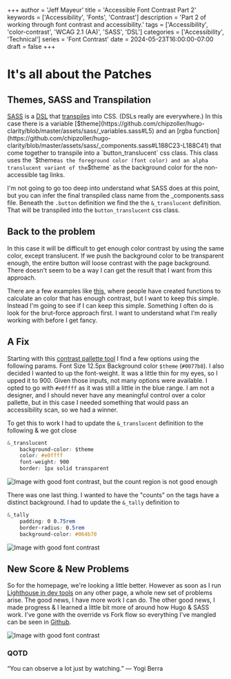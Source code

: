 +++
author = 'Jeff Mayeur'
title = 'Accessible Font Contrast Part 2'
keywords = ['Accessibility', 'Fonts', 'Contrast']
description = 'Part 2 of working through font contrast and accessibility.'
tags = ['Accessibility', 'color-contrast', 'WCAG 2.1 (AA)', 'SASS', 'DSL']
categories = ['Accessibility', 'Technical']
series = 'Font Contrast'
date = 2024-05-23T16:00:00-07:00
draft = false
+++

# It's all about the Patches

## Themes, SASS and Transpilation
[SASS](https://sass-lang.com) is a [DSL](https://martinfowler.com/dsl.html) that [transpiles](https://shadowsmith.com/thoughts/setting-up-a-sass-scss-transpiler) into CSS. (DSLs really are everywhere.) In this case there is a variable [$theme](https://github.com/chipzoller/hugo-clarity/blob/master/assets/sass/_variables.sass#L5) and an [rgba function](https://github.com/chipzoller/hugo-clarity/blob/master/assets/sass/_components.sass#L188C23-L188C41) that come together to transpile into a `button_translucent` css class. This class uses the `$theme` as the foreground color (font color) and an alpha translucent variant of the `$theme` as the background color for the non-accessible tag links.

I'm not going to go too deep into understand what SASS does at this point, but you can infer the final transpiled class name from the _components.sass file. Beneath the `.button` definition we find the the `&_translucent` definition. That will be transpiled into the `button_translucent` css class.

## Back to the problem
In this case it will be difficult to get enough color contrast by using the same color, except translucent. If we push the background color to be transparent enough, the entire button will loose contrast with the page background. There doesn't seem to be a way I can get the result that I want from this approach. 

There are a few examples like [this](https://github.com/jhogue/automated-a11y-sass/blob/master/a11y-color.scss), where people have created functions to calculate an color that has enough contrast, but I want to keep this simple. Instead I'm going to see if I can keep this simple. Something I often do is look for the brut-force approach first. I want to understand what I'm really working with before I get fancy.

## A Fix
Starting with this [contrast pallette tool](http://colorsafe.co) I find a few options using the following params. Font Size 12.5px Background color `$theme` (`#0077b8`). I also decided I wanted to up the font-weight. It was a little thin for my eyes, so I upped it to 900. Given those inputs, not many options were available. I opted to go with `#e0ffff` as it was still a little in the blue range. I am not a designer, and I should never have any meaningful control over a color pallette, but in this case I needed something that would pass an accessibility scan, so we had a winner.

To get this to work I had to update the `&_translucent` definition to the following & we got close
```css
&_translucent
    background-color: $theme
    color: #e0ffff
    font-weight: 900
    border: 1px solid transparent
```
![Image with good font contrast, but the count region is not good enough](/images/accessibility-contrast/contrast-close.png)

There was one last thing. I wanted to have the "counts" on the tags have a distinct background. I had to update the `&_tally` definition to
```css
&_tally
    padding: 0 0.75rem
    border-radius: 0.5rem
    background-color: #064b70
```
![Image with good font contrast](/images/accessibility-contrast/contrast-okay.png)

## New Score & New Problems
So for the homepage, we're looking a little better. However as soon as I run [Lighthouse in dev tools](https://developer.chrome.com/docs/lighthouse/overview) on any other page, a whole new set of problems arise. The good news, I have more work I can do. The other good news, I made progress & I learned a little bit more of around how Hugo & SASS work. I've gone with the override vs Fork flow so everything I've mangled can be seen in [Github](https://github.com/jmayeur/i-guess-that-works/tree/main/assets/sass).

![Image with good font contrast](/images/accessibility-contrast/new-score.png)

### QOTD
“You can observe a lot just by watching.”
― Yogi Berra